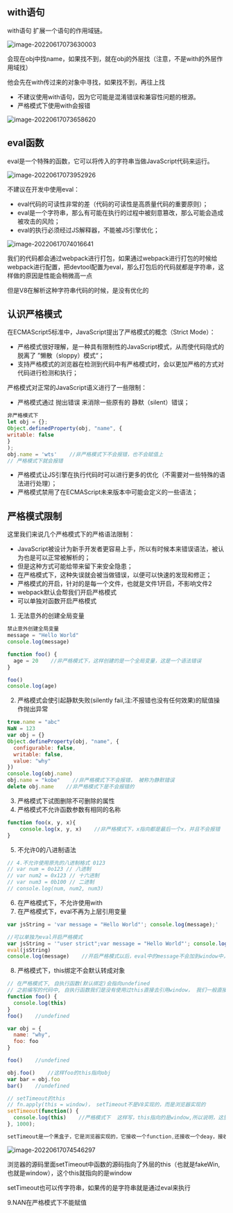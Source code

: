 ## with语句

with语句 扩展一个语句的作用域链。

![image-20220617073630003](D:\studyMaterial\JS高级\笔记\6-JS额外知识补充\image-20220617073630003.png)



会现在obj中找name，如果找不到，就在obj的外层找（注意，不是with的外层作用域找）

他会先在with传过来的对象中寻找，如果找不到，再往上找

- 不建议使用with语句，因为它可能是混淆错误和兼容性问题的根源。
- 严格模式下使用with会报错

![image-20220617073658620](D:\studyMaterial\JS高级\笔记\6-JS额外知识补充\image-20220617073658620.png)





## eval函数

eval是一个特殊的函数，它可以将传入的字符串当做JavaScript代码来运行。

![image-20220617073952926](D:\studyMaterial\JS高级\笔记\6-JS额外知识补充\image-20220617073952926.png)



不建议在开发中使用eval： 

- eval代码的可读性非常的差（代码的可读性是高质量代码的重要原则）；
- eval是一个字符串，那么有可能在执行的过程中被刻意篡改，那么可能会造成被攻击的风险；
- eval的执行必须经过JS解释器，不能被JS引擎优化；

![image-20220617074016641](D:\studyMaterial\JS高级\笔记\6-JS额外知识补充\image-20220617074016641.png)

我们的代码都会通过webpack进行打包，如果通过webpack进行打包的时候给webpack进行配置，把devtool配置为eval，那么打包后的代码就都是字符串，这样做的原因是性能会稍微高一点

但是V8在解析这种字符串代码的时候，是没有优化的





## 认识严格模式

在ECMAScript5标准中，JavaScript提出了严格模式的概念（Strict Mode）：

- 严格模式很好理解，是一种具有限制性的JavaScript模式，从而使代码隐式的脱离了 ”懒散（sloppy）模式“；
- 支持严格模式的浏览器在检测到代码中有严格模式时，会以更加严格的方式对代码进行检测和执行；

严格模式对正常的JavaScript语义进行了一些限制：

- 严格模式通过 抛出错误 来消除一些原有的 静默（silent）错误；

```javascript
非严格模式下
let obj = {};
Object.definedProperty(obj, "name", {
writable: false
}
);
obj.name = 'wts'    //非严格模式下不会报错，也不会赋值上
// 严格模式下就会报错
```

- 严格模式让JS引擎在执行代码时可以进行更多的优化（不需要对一些特殊的语法进行处理）；
- 严格模式禁用了在ECMAScript未来版本中可能会定义的一些语法；







## 严格模式限制

这里我们来说几个严格模式下的严格语法限制： 

- JavaScript被设计为新手开发者更容易上手，所以有时候本来错误语法，被认为也是可以正常被解析的；
- 但是这种方式可能给带来留下来安全隐患；
- 在严格模式下，这种失误就会被当做错误，以便可以快速的发现和修正；
- 严格模式的开启，针对的是每一个文件，也就是文件1开启，不影响文件2
- webpack默认会帮我们开启严格模式
- 可以单独对函数开启严格模式



1. 无法意外的创建全局变量

```javascript
禁止意外创建全局变量
message = "Hello World"
console.log(message)

function foo() {
  age = 20    //非严格模式下，这样创建的是一个全局变量，这是一个语法错误
}

foo()
console.log(age)
```



2. 严格模式会使引起静默失败(silently fail,注:不报错也没有任何效果)的赋值操作抛出异常

```javascript
true.name = "abc"
NaN = 123
var obj = {}
Object.defineProperty(obj, "name", {
  configurable: false,
  writable: false,
  value: "why"
})
console.log(obj.name)
obj.name = "kobe"    //非严格模式下不会报错， 被称为静默错误
delete obj.name    //非严格模式下是不会报错的
```



3. 严格模式下试图删除不可删除的属性
4. 严格模式不允许函数参数有相同的名称

```javascript
function foo(x, y, x){
    console.log(x, y, x)    //非严格模式下，x指向都是最后一个x，并且不会报错
}
```



5. 不允许0的八进制语法

```javascript
// 4.不允许使用原先的八进制格式 0123
// var num = 0o123 // 八进制
// var num2 = 0x123 // 十六进制
// var num3 = 0b100 // 二进制
// console.log(num, num2, num3)
```



6. 在严格模式下，不允许使用with
7. 在严格模式下，eval不再为上层引用变量

```javascript
var jsString = 'var message = "Hello World"'; console.log(message);'    

//可以单独为eval开启严格模式
var jsString = '"user strict";var message = "Hello World"'; console.log(message);'    
eval(jsString)
console.log(message)    //开启严格模式以后，eval中的message不会加到window中，所以这里找不到了，如果不开启严格模式，message会添加到全局中
```



8. 严格模式下，this绑定不会默认转成对象

```javascript
// 在严格模式下, 自执行函数(默认绑定)会指向undefined
// 之前编写的代码中, 自执行函数我们是没有使用过this直接去引用window， 我们一般直接用window   window.localStorage.setItem
function foo() {
  console.log(this)    
}
foo()    //undefined

var obj = {
  name: "why",
  foo: foo
}

foo()    //undefined

obj.foo()    //这样foo的this指向obj
var bar = obj.foo
bar()    //undefined

// setTimeout的this
// fn.apply(this = window)， setTimeout不是V8实现的，而是浏览器实现的
setTimeout(function() {
  console.log(this)    //严格模式下  这样写，this指向的是window,所以说明，这里的函数并不是一个自执行函数，而是绑定到了window中
}, 1000);

setTimeout是一个黑盒子，它是浏览器实现的，它接收一个function,还接收一个deay，接收到这个函数以后，我们把这个函数交给浏览器执行了，那么它是怎么执行的呢，我们猜测它是怎么调用的呢？因为它里面的this是指向window的，所以我么猜测它可能是自执行，但是在严格模式下这个函数里面应该指向的是undefined,因为自执行函数里面的this指向的都是windown，但是在setTimeout中的this指向的是window， 所以他应该不是自执行函数，它有可能通过apply绑定到了window上。
```

![image-20220617074546297](D:\studyMaterial\JS高级\笔记\6-JS额外知识补充\image-20220617074546297.png)

浏览器的源码里面setTimeout中函数的源码指向了外层的this（也就是fakeWin, 也就是window），这个this就指向的是window

setTimeout也可以传字符串，如果传的是字符串就是通过eval来执行



9.NAN在严格模式下不能赋值